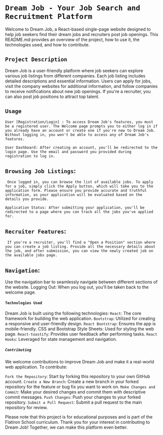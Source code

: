 

# `Dream Job - Your Job Search and Recruitment Platform`
Welcome to Dream Job, a React-based single-page website designed to help job seekers find their dream jobs and recruiters post job openings. This README.md provides an overview of the project, how to use it, the technologies used, and how to contribute.

## `Project Description`
Dream Job is a user-friendly platform where job seekers can explore various job listings from different companies. Each job listing includes detailed descriptions and essential information. Users can apply for jobs, visit the company websites for additional information, and follow companies to receive notifications about new job openings. If you're a recruiter, you can also post job positions to attract top talent.

## `Usage`
	User [Registration/Login] : To access Dream Job's features, you must be a registered user. The Welcome page prompts you to either log in if you already have an account or create one if you're new to Dream Job. Without logging in, you won't be able to access any of Dream Job's features.
    
	User Dashboard: After creating an account, you'll be redirected to the login page. Use the email and password you provided during registration to log in.

 ## `Browsing Job Listings`: 
     Once logged in, you can browse the list of available jobs. To apply for a job, simply click the Apply button, which will take you to the application form. Please ensure you provide accurate and truthful information, as your application will be evaluated based on the details you provide.
    
	Application Status: After submitting your application, you'll be redirected to a page where you can track all the jobs you've applied for.

## `Recruiter Features`:
     If you're a recruiter, you'll find a "Open a Position" section where you can create a job listing. Provide all the necessary details about the job, and after submission, you can view the newly created job on the available jobs page.

## `Navigation`:
 Use the navigation bar to seamlessly navigate between different sections of the website.
	Logging Out: When you log out, you'll be taken back to the welcome page.

#### `Technologies Used`
Dream Job is built using the following technologies:
`React`: The core framework for building the web application.
`Bootstrap`: Utilized for creating a responsive and user-friendly design.
`React Bootstrap`: Ensures the app is mobile-friendly.
CSS and Bootstrap Style Sheets: Used for styling the web page.
`React-toastify`: Provides user feedback after performing tasks.
`React Hooks`: Leveraged for state management and navigation.

##### `Contributing`
We welcome contributions to improve Dream Job and make it a real-world web application. To contribute:

`Fork the Repository`: Start by forking this repository to your own GitHub account.
`Create a New Branch`: Create a new branch in your forked repository for the feature or bug fix you want to work on.
`Make Changes and Commit`: Make your desired changes and commit them with descriptive commit messages.
`Push Changes`: Push your changes to your forked repository.
`Submit a Pull Request`: Submit a pull request to the main repository for review.

Please note that this project is for educational purposes and is part of the Flatiron School curriculum.
Thank you for your interest in contributing to Dream Job! Together, we can make this platform even better.







































<!-- # Getting Started with Create React App

This project was bootstrapped with [Create React App](https://github.com/facebook/create-react-app).

## Available Scripts

In the project directory, you can run:

### `npm start`

Runs the app in the development mode.\
Open [http://localhost:3000](http://localhost:3000) to view it in your browser.

The page will reload when you make changes.\
You may also see any lint errors in the console.

### `npm test`

Launches the test runner in the interactive watch mode.\
See the section about [running tests](https://facebook.github.io/create-react-app/docs/running-tests) for more information.

### `npm run build`

Builds the app for production to the `build` folder.\
It correctly bundles React in production mode and optimizes the build for the best performance.

The build is minified and the filenames include the hashes.\
Your app is ready to be deployed!

See the section about [deployment](https://facebook.github.io/create-react-app/docs/deployment) for more information.

### `npm run eject`

**Note: this is a one-way operation. Once you `eject`, you can't go back!**

If you aren't satisfied with the build tool and configuration choices, you can `eject` at any time. This command will remove the single build dependency from your project.

Instead, it will copy all the configuration files and the transitive dependencies (webpack, Babel, ESLint, etc) right into your project so you have full control over them. All of the commands except `eject` will still work, but they will point to the copied scripts so you can tweak them. At this point you're on your own.

You don't have to ever use `eject`. The curated feature set is suitable for small and middle deployments, and you shouldn't feel obligated to use this feature. However we understand that this tool wouldn't be useful if you couldn't customize it when you are ready for it.

## Learn More

You can learn more in the [Create React App documentation](https://facebook.github.io/create-react-app/docs/getting-started).

To learn React, check out the [React documentation](https://reactjs.org/).

### Code Splitting

This section has moved here: [https://facebook.github.io/create-react-app/docs/code-splitting](https://facebook.github.io/create-react-app/docs/code-splitting)

### Analyzing the Bundle Size

This section has moved here: [https://facebook.github.io/create-react-app/docs/analyzing-the-bundle-size](https://facebook.github.io/create-react-app/docs/analyzing-the-bundle-size)

### Making a Progressive Web App

This section has moved here: [https://facebook.github.io/create-react-app/docs/making-a-progressive-web-app](https://facebook.github.io/create-react-app/docs/making-a-progressive-web-app)

### Advanced Configuration

This section has moved here: [https://facebook.github.io/create-react-app/docs/advanced-configuration](https://facebook.github.io/create-react-app/docs/advanced-configuration)

### Deployment

This section has moved here: [https://facebook.github.io/create-react-app/docs/deployment](https://facebook.github.io/create-react-app/docs/deployment)

### `npm run build` fails to minify

This section has moved here: [https://facebook.github.io/create-react-app/docs/troubleshooting#npm-run-build-fails-to-minify](https://facebook.github.io/create-react-app/docs/troubleshooting#npm-run-build-fails-to-minify) -->
